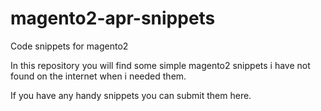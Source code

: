 # magento2-apr-snippets
Code snippets for magento2 

In this repository you will find some simple magento2 snippets i have not found on the internet when i needed them.

If you have any handy snippets you can submit them here.
